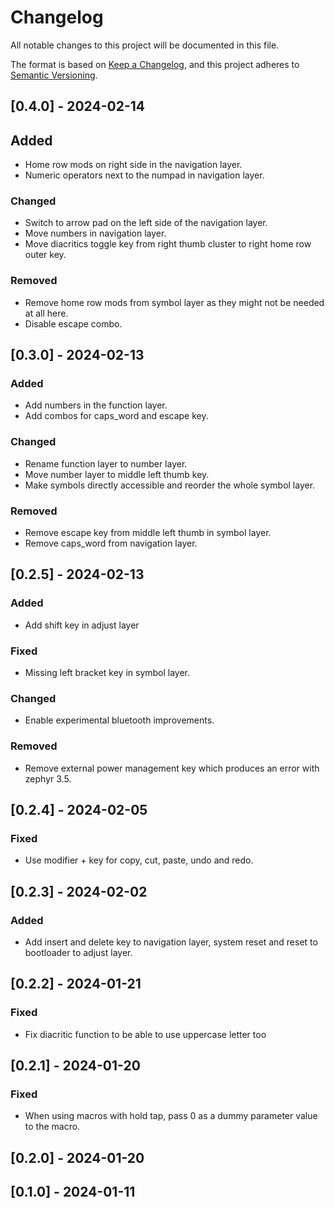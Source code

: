 # Changelog

All notable changes to this project will be documented in this file.

The format is based on [Keep a Changelog](https://keepachangelog.com/en/1.1.0/),
and this project adheres to [Semantic Versioning](https://semver.org/spec/v2.0.0.html).

## [0.4.0] - 2024-02-14

## Added

- Home row mods on right side in the navigation layer.
- Numeric operators next to the numpad in navigation layer.

### Changed

- Switch to arrow pad on the left side of the navigation layer.
- Move numbers in navigation layer.
- Move diacritics toggle key from right thumb cluster to right home row outer key.

### Removed

- Remove home row mods from symbol layer as they might not be needed at all here.
- Disable escape combo.

## [0.3.0] - 2024-02-13

### Added

- Add numbers in the function layer.
- Add combos for caps_word and escape key.

### Changed

- Rename function layer to number layer.
- Move number layer to middle left thumb key.
- Make symbols directly accessible and reorder the whole symbol layer.

### Removed

- Remove escape key from middle left thumb in symbol layer.
- Remove caps_word from navigation layer.

## [0.2.5] - 2024-02-13

### Added

- Add shift key in adjust layer

### Fixed

- Missing left bracket key in symbol layer.

### Changed

- Enable experimental bluetooth improvements.

### Removed

- Remove external power management key which produces an error with zephyr 3.5.

## [0.2.4] - 2024-02-05

### Fixed

- Use modifier + key for copy, cut, paste, undo and redo.

## [0.2.3] - 2024-02-02

### Added

- Add insert and delete key to navigation layer, system reset and reset to bootloader to adjust layer.

## [0.2.2] - 2024-01-21

### Fixed

- Fix diacritic function to be able to use uppercase letter too

## [0.2.1] - 2024-01-20

### Fixed

- When using macros with hold tap, pass 0 as a dummy parameter value to the macro.

## [0.2.0] - 2024-01-20

## [0.1.0] - 2024-01-11

